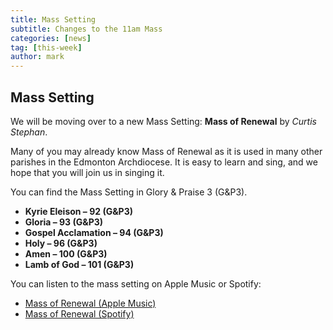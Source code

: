 ```yaml
---
title: Mass Setting 
subtitle: Changes to the 11am Mass
categories: [news]
tag: [this-week]
author: mark
---
```


## Mass Setting

We will be moving over to a new Mass Setting: **Mass of Renewal** by _Curtis Stephan_.

Many of you may already know Mass of Renewal as it is used in many other parishes in the Edmonton Archdiocese.
It is easy to learn and sing, and we hope that you will join us in singing it.

You can find the Mass Setting in Glory & Praise 3 (G&P3).

- **Kyrie Eleison – 92 (G&P3)**
- **Gloria – 93 (G&P3)**
- **Gospel Acclamation – 94 (G&P3)**
- **Holy – 96 (G&P3)**
- **Amen – 100 (G&P3)**
- **Lamb of God – 101 (G&P3)**

You can listen to the mass setting on Apple Music or Spotify:

- [Mass of Renewal \(Apple Music\)](https://music.apple.com/ca/album/choose-christ-2020-mass-of-renewal/1485647315)
- [Mass of Renewal \(Spotify\)](https://open.spotify.com/album/71iw9ntAdzULMMCef7U7V6)
